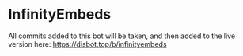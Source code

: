 # InfinityEmbeds
All commits added to this bot will be taken, and then added to the live version here: https://disbot.top/b/infinityembeds
